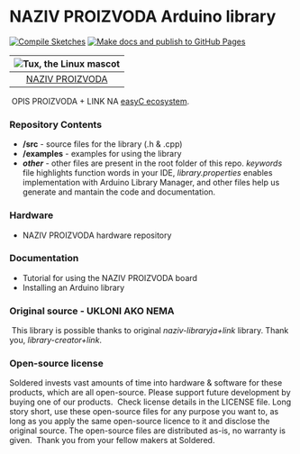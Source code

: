 # NAZIV PROIZVODA Arduino library

[![Compile Sketches](https://github.com/e-radionicacom/Generic-easyC/actions/workflows/compile_test.yml/badge.svg?branch=dev)](https://github.com/e-radionicacom/Generic-easyC/actions/workflows/compile_test.yml)
[![Make docs and publish to GitHub Pages](https://github.com/e-radionicacom/Generic-easyC/actions/workflows/make_docs.yml/badge.svg?branch=dev)](https://github.com/e-radionicacom/Generic-easyC/actions/workflows/make_docs.yml)

| ![Tux, the Linux mascot](https://upload.wikimedia.org/wikipedia/commons/8/8f/Example_image.svg) |
| :---------------------------------------------------------------------------------------------: |
| [NAZIV PROIZVODA](www.solde.red/SKU)                                                            |
​
OPIS PROIZVODA + LINK NA [easyC ecosystem](www.soldered.com/easyC). 
​
### Repository Contents
- **/src** - source files for the library (.h & .cpp)
- **/examples** - examples for using the library
- ***other*** - other files are present in the root folder of this repo. *keywords* file highlights function words in your IDE, *library.properties* enables implementation with Arduino Library Manager, and other files help us generate and mantain the code and documentation.
​
### Hardware
- NAZIV PROIZVODA hardware repository
​
### Documentation
- Tutorial for using the NAZIV PROIZVODA board
- Installing an Arduino library
​
### Original source - UKLONI AKO NEMA
​
This library is possible thanks to original *naziv-libraryja+link* library. Thank you, *library-creator+link*. 
​
### Open-source license
Soldered invests vast amounts of time into hardware & software for these products, which are all open-source. Please support future development by buying one of our products. 
​
Check license details in the LICENSE file. Long story short, use these open-source files for any purpose you want to, as long as you apply the same open-source licence to it and disclose the original source. The open-source files are distributed as-is, no warranty is given.
​
Thank you from your fellow makers at Soldered.
